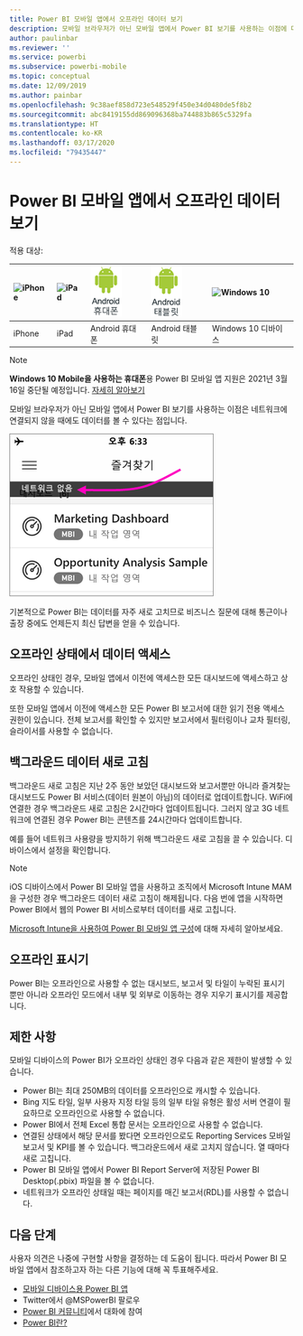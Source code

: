 ```yaml
---
title: Power BI 모바일 앱에서 오프라인 데이터 보기
description: 모바일 브라우저가 아닌 모바일 앱에서 Power BI 보기를 사용하는 이점에 대해 알아봅니다. 네트워크에 연결되지 않을 때에도 데이터를 볼 수 있습니다.
author: paulinbar
ms.reviewer: ''
ms.service: powerbi
ms.subservice: powerbi-mobile
ms.topic: conceptual
ms.date: 12/09/2019
ms.author: painbar
ms.openlocfilehash: 9c38aef858d723e548529f450e34d0480de5f8b2
ms.sourcegitcommit: abc8419155dd869096368ba744883b865c5329fa
ms.translationtype: HT
ms.contentlocale: ko-KR
ms.lasthandoff: 03/17/2020
ms.locfileid: "79435447"
---
```

# <a name="view-your-data-offline-in-the-power-bi-mobile-apps"></a>Power BI 모바일 앱에서 오프라인 데이터 보기
적용 대상:

| ![iPhone](./media/mobile-apps-offline-data/iphone-logo-50-px.png) | ![iPad](./media/mobile-apps-offline-data/ipad-logo-50-px.png) | ![Android 휴대폰](./media/mobile-apps-offline-data/android-phone-logo-50-px.png) | ![Android 태블릿](./media/mobile-apps-offline-data/android-tablet-logo-50-px.png) | ![Windows 10](./media/mobile-apps-offline-data/win-10-logo-50-px.png) |
|:--- |:--- |:--- |:--- |:--- |
| iPhone |iPad |Android 휴대폰 |Android 태블릿 |Windows 10 디바이스 |

>[!NOTE]
>**Windows 10 Mobile을 사용하는 휴대폰**용 Power BI 모바일 앱 지원은 2021년 3월 16일 중단될 예정입니다. [자세히 알아보기](https://go.microsoft.com/fwlink/?linkid=2121400)

모바일 브라우저가 아닌 모바일 앱에서 Power BI 보기를 사용하는 이점은 네트워크에 연결되지 않을 때에도 데이터를 볼 수 있다는 점입니다. 

![네트워크 메시지 없음](./media/mobile-apps-offline-data/power-bi-iphone-no-network.png)

기본적으로 Power BI는 데이터를 자주 새로 고치므로 비즈니스 질문에 대해 통근이나 출장 중에도 언제든지 최신 답변을 얻을 수 있습니다.

## <a name="data-access-while-youre-offline"></a>오프라인 상태에서 데이터 액세스
오프라인 상태인 경우, 모바일 앱에서 이전에 액세스한 모든 대시보드에 액세스하고 상호 작용할 수 있습니다.

또한 모바일 앱에서 이전에 액세스한 모든 Power BI 보고서에 대한 읽기 전용 액세스 권한이 있습니다. 전체 보고서를 확인할 수 있지만 보고서에서 필터링이나 교차 필터링, 슬라이서를 사용할 수 없습니다.

## <a name="background-data-refresh"></a>백그라운드 데이터 새로 고침
백그라운드 새로 고침은 지난 2주 동안 보았던 대시보드와 보고서뿐만 아니라 즐겨찾는 대시보드도 Power BI 서비스(데이터 원본이 아님)의 데이터로 업데이트합니다. WiFi에 연결한 경우 백그라운드 새로 고침은 2시간마다 업데이트됩니다. 그러지 않고 3G 네트워크에 연결된 경우 Power BI는 콘텐츠를 24시간마다 업데이트합니다.

예를 들어 네트워크 사용량을 방지하기 위해 백그라운드 새로 고침을 끌 수 있습니다. 디바이스에서 설정을 확인합니다.

> [!NOTE]
> iOS 디바이스에서 Power BI 모바일 앱을 사용하고 조직에서 Microsoft Intune MAM을 구성한 경우 백그라운드 데이터 새로 고침이 해제됩니다. 다음 번에 앱을 시작하면 Power BI에서 웹의 Power BI 서비스로부터 데이터를 새로 고칩니다.
> 
> [Microsoft Intune을 사용하여 Power BI 모바일 앱 구성](../../service-admin-mobile-intune.md)에 대해 자세히 알아보세요. 
> 
> 

## <a name="offline-indicators"></a>오프라인 표시기
Power BI는 오프라인으로 사용할 수 없는 대시보드, 보고서 및 타일이 누락된 표시기 뿐만 아니라 오프라인 모드에서 내부 및 외부로 이동하는 경우 지우기 표시기를 제공합니다.

## <a name="limitations"></a>제한 사항
모바일 디바이스의 Power BI가 오프라인 상태인 경우 다음과 같은 제한이 발생할 수 있습니다.

* Power BI는 최대 250MB의 데이터를 오프라인으로 캐시할 수 있습니다.
* Bing 지도 타일, 일부 사용자 지정 타일 등의 일부 타일 유형은 활성 서버 연결이 필요하므로 오프라인으로 사용할 수 없습니다.
* Power BI에서 전체 Excel 통합 문서는 오프라인으로 사용할 수 없습니다.
* 연결된 상태에서 해당 문서를 봤다면 오프라인으로도 Reporting Services 모바일 보고서 및 KPI를 볼 수 있습니다. 백그라운드에서 새로 고치지 않습니다. 열 때마다 새로 고칩니다.
* Power BI 모바일 앱에서 Power BI Report Server에 저장된 Power BI Desktop(.pbix) 파일을 볼 수 없습니다. 
* 네트워크가 오프라인 상태일 때는 페이지를 매긴 보고서(RDL)를 사용할 수 없습니다.

## <a name="next-steps"></a>다음 단계
사용자 의견은 나중에 구현할 사항을 결정하는 데 도움이 됩니다. 따라서 Power BI 모바일 앱에서 참조하고자 하는 다른 기능에 대해 꼭 투표해주세요. 

* [모바일 디바이스용 Power BI 앱](mobile-apps-for-mobile-devices.md)
* Twitter에서 @MSPowerBI 팔로우
* [Power BI 커뮤니티](https://community.powerbi.com/)에서 대화에 참여
* [Power BI란?](../../fundamentals/power-bi-overview.md)